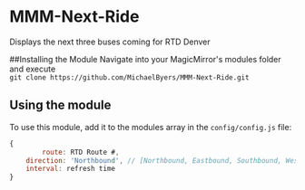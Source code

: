 # MMM-Next-Ride
Displays the next three buses coming for RTD Denver

##Installing the Module
Navigate into your MagicMirror's modules folder and execute <br>
`git clone https://github.com/MichaelByers/MMM-Next-Ride.git`
## Using the module

To use this module, add it to the modules array in the `config/config.js` file:
````javascript
{
    	route: RTD Route #,
	direction: 'Northbound', // [Northbound, Eastbound, Southbound, Westbound]
	interval: refresh time
}
````
